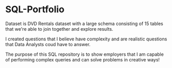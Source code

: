 # SQL-Portfolio
Dataset is DVD Rentals dataset with a large schema consisting of 15 tables that we're able to join together and explore results.

I created questions that I believe have complexity and are realistic questions that Data Analysts coud have to answer.

The purpose of this SQL repository is to show employers that I am capable of performing complex queries and can solve problems in creative ways!
